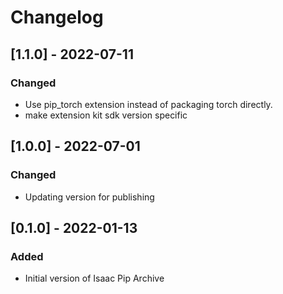 # Changelog

## [1.1.0] - 2022-07-11

### Changed
- Use pip_torch extension instead of packaging torch directly. 
- make extension kit sdk version specific

## [1.0.0] - 2022-07-01

### Changed
- Updating version for publishing


## [0.1.0] - 2022-01-13

### Added
- Initial version of Isaac Pip Archive
